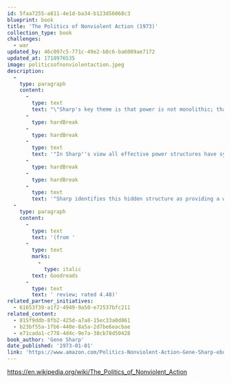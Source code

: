```yaml
---
id: 5faa7255-a811-4e1d-ba34-b123d56068c3
blueprint: book
title: 'The Politics of Nonviolent Action (1973)'
collection_type: book
challenges:
  - war
updated_by: 46c097c5-771c-49e2-b8c6-ba6009ae7172
updated_at: 1718976535
image: politicsofnonviolentaction.jpeg
description:
  -
    type: paragraph
    content:
      -
        type: text
        text: "\"Sharp's key theme is that power is not monolithic; that is, it does not derive from some intrinsic quality of those who are in power. For Sharp, political power, the power of any state - regardless of its particular structural organization - ultimately derives from the subjects of the state. His fundamental belief is that any power structure relies upon the subjects' obedience to the orders of the ruler(s). If subjects do not obey, leaders have no power."
      -
        type: hardBreak
      -
        type: hardBreak
      -
        type: text
        text: '"In Sharp''s view all effective power structures have systems by which they encourage or extract obedience from their subjects. States have particularly complex systems for keeping subjects obedient. These systems include specific institutions (police, courts, regulatory bodies) but may also involve cultural dimensions that inspire obedience by implying that power is monolithic (the god cult of the Egyptian pharaohs, the dignity of the office of the President, moral or ethical norms and taboos). Through these systems, subjects are presented with a system of sanctions (imprisonment, fines, ostracism) and rewards (titles, wealth, fame) which influence the extent of their obedience.'
      -
        type: hardBreak
      -
        type: hardBreak
      -
        type: text
        text: '"Sharp identifies this hidden structure as providing a window of opportunity for a population to cause significant change in a state. Sharp cites the insight of E''tienne de La Boétie, that if the subjects of a particular state recognize that they are the source of the state''s power they can refuse their obedience and their leader(s) will be left without power."'
  -
    type: paragraph
    content:
      -
        type: text
        text: '(from '
      -
        type: text
        marks:
          -
            type: italic
        text: Goodreads
      -
        type: text
        text: ' review; rated 4.48)'
related_partner_initiatives:
  - 61653f39-a1f2-4949-9a50-e72537bfc211
related_content:
  - 815f9ddb-8fb2-425d-a7a8-15ec33a0d861
  - b23bf55a-1fb6-440e-8a5a-2d7be6eacbae
  - e71cada1-c778-4d4c-9e7a-38cb78d50428
book_author: 'Gene Sharp'
date_published: '1973-01-01'
link: 'https://www.amazon.com/Politics-Nonviolent-Action-Gene-Sharp-ebook/dp/B08FXKNLJG'
---
```

https://en.wikipedia.org/wiki/The_Politics_of_Nonviolent_Action